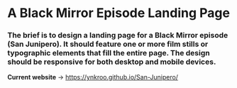 # A Black Mirror Episode Landing Page

### The brief is to design a landing page for a Black Mirror episode (San Junipero). It should feature one or more film stills or typographic elements that fill the entire page. The design should be responsive for both desktop and mobile devices.

**Current website** -> https://ynkroo.github.io/San-Junipero/

